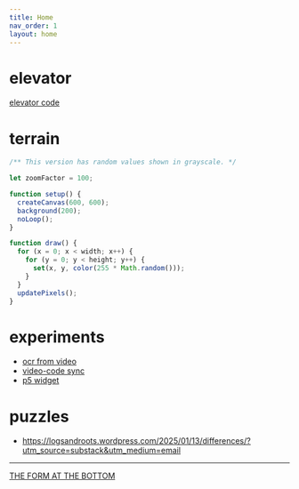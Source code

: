 ```yaml
---
title: Home
nav_order: 1
layout: home
---
```


# elevator

[elevator code](https://github.com/woodstockcs/games-class-docs/blob/main/elevator-saga.js)

# terrain

```javascript
/** This version has random values shown in grayscale. */

let zoomFactor = 100;

function setup() {
  createCanvas(600, 600);
  background(200);
  noLoop();
}

function draw() {
  for (x = 0; x < width; x++) {
    for (y = 0; y < height; y++) {
      set(x, y, color(255 * Math.random()));
    }
  }
  updatePixels();
}
```

# experiments

- [ocr from video](./experiments/ocr-test.html)
- [video-code sync](./experiments/test.html)
- [p5 widget](./experiments/widget.html)

# puzzles
- https://logsandroots.wordpress.com/2025/01/13/differences/?utm_source=substack&utm_medium=email

---
[THE FORM AT THE BOTTOM](https://docs.google.com/forms/d/e/1FAIpQLScHn0jnRI-LFoaxY4xIqheIUgCwvAxQUGn_B9VBkJcwVwywXA/viewform)
